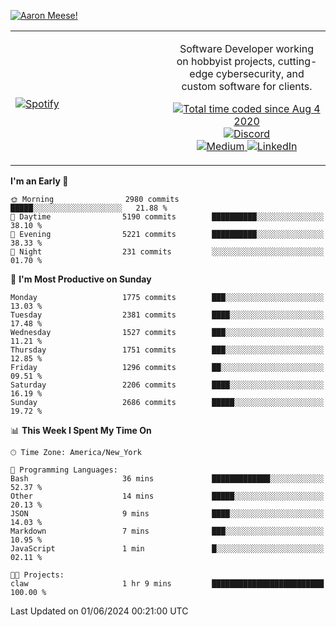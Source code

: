 [![Aaron Meese!](https://user-images.githubusercontent.com/17814535/88975338-a2aabf00-d27f-11ea-963f-8a19608716b4.png)](https://github.com/ajmeese7/readme-ascii "README ASCII")

<!-- Modified from project here: https://github.com/novatorem/novatorem -->
<table width="100%">
  <tr>
  <td width="50%">

&nbsp; <br> [![Spotify](https://ajmeese7.vercel.app/api/spotify)](https://open.spotify.com/user/ajmeese)

  </td>
  <td width="50%">
    <p align="center">
    Software Developer working on hobbyist projects, cutting-edge cybersecurity, and custom software for clients.
    </p>
    <p align="center">
      <a href="https://wakatime.com/@f726891d-3b02-46cd-9b60-e8c59f9e2b14">
        <img src="https://wakatime.com/badge/user/f726891d-3b02-46cd-9b60-e8c59f9e2b14.svg" alt="Total time coded since Aug 4 2020" title="WakaTime" />
      </a>
      <a href="http://link.aaronmeese.com/discord">
        <img src="https://img.shields.io/badge/discord-ajmeese7%234835-369?style=flat-square&logo=discord&logoColor=white&color=purple" alt="Discord" title="Discord">
      </a>
      <br />
      <a href="https://link.aaronmeese.com/medium">
        <img src="https://img.shields.io/badge/medium-ajmeese7-1DB954?style=flat-square&logo=medium&logoColor=white" alt="Medium" title="Medium">
      </a>
      <a href="https://link.aaronmeese.com/linkedin">
        <img src="https://img.shields.io/badge/linkedIn-aaronmeese-1DB954?style=flat-square&logo=linkedin&logoColor=white&color=blue" alt="LinkedIn" title="LinkedIn">
      </a>
    </p>
  </td>

</table>

[//]: <> (The `&nbsp;` is to have Aphelion take up more space)

<!--START_SECTION:waka-->
**I'm an Early 🐤** 

```text
🌞 Morning                2980 commits        █████░░░░░░░░░░░░░░░░░░░░   21.88 % 
🌆 Daytime                5190 commits        ██████████░░░░░░░░░░░░░░░   38.10 % 
🌃 Evening                5221 commits        ██████████░░░░░░░░░░░░░░░   38.33 % 
🌙 Night                  231 commits         ░░░░░░░░░░░░░░░░░░░░░░░░░   01.70 % 
```
📅 **I'm Most Productive on Sunday** 

```text
Monday                   1775 commits        ███░░░░░░░░░░░░░░░░░░░░░░   13.03 % 
Tuesday                  2381 commits        ████░░░░░░░░░░░░░░░░░░░░░   17.48 % 
Wednesday                1527 commits        ███░░░░░░░░░░░░░░░░░░░░░░   11.21 % 
Thursday                 1751 commits        ███░░░░░░░░░░░░░░░░░░░░░░   12.85 % 
Friday                   1296 commits        ██░░░░░░░░░░░░░░░░░░░░░░░   09.51 % 
Saturday                 2206 commits        ████░░░░░░░░░░░░░░░░░░░░░   16.19 % 
Sunday                   2686 commits        █████░░░░░░░░░░░░░░░░░░░░   19.72 % 
```


📊 **This Week I Spent My Time On** 

```text
🕑︎ Time Zone: America/New_York

💬 Programming Languages: 
Bash                     36 mins             █████████████░░░░░░░░░░░░   52.37 % 
Other                    14 mins             █████░░░░░░░░░░░░░░░░░░░░   20.13 % 
JSON                     9 mins              ████░░░░░░░░░░░░░░░░░░░░░   14.03 % 
Markdown                 7 mins              ███░░░░░░░░░░░░░░░░░░░░░░   10.95 % 
JavaScript               1 min               █░░░░░░░░░░░░░░░░░░░░░░░░   02.11 % 

🐱‍💻 Projects: 
claw                     1 hr 9 mins         █████████████████████████   100.00 % 
```


 Last Updated on 01/06/2024 00:21:00 UTC
<!--END_SECTION:waka-->
